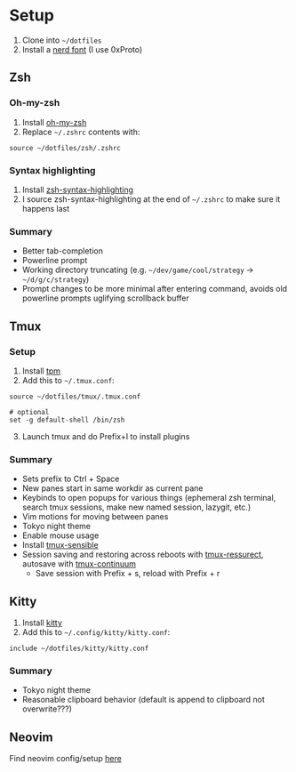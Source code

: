 # Setup
1. Clone into `~/dotfiles`
2. Install a [nerd font](https://www.nerdfonts.com) (I use 0xProto)

## Zsh
### Oh-my-zsh
1. Install [oh-my-zsh](https://ohmyz.sh)
2. Replace `~/.zshrc` contents with:
```
source ~/dotfiles/zsh/.zshrc
```
### Syntax highlighting
1. Install [zsh-syntax-highlighting](https://github.com/zsh-users/zsh-syntax-highlighting)
2. I source zsh-syntax-highlighting at the end of `~/.zshrc` to make sure it happens last

### Summary
* Better tab-completion
* Powerline prompt
* Working directory truncating (e.g. `~/dev/game/cool/strategy` -> `~/d/g/c/strategy`)
* Prompt changes to be more minimal after entering command, avoids old powerline prompts uglifying scrollback buffer

## Tmux
### Setup
1. Install [tpm](https://github.com/tmux-plugins/tpm)
2. Add this to `~/.tmux.conf`:
```
source ~/dotfiles/tmux/.tmux.conf

# optional
set -g default-shell /bin/zsh
```
3. Launch tmux and do Prefix+I to install plugins

### Summary
* Sets prefix to Ctrl + Space
* New panes start in same workdir as current pane
* Keybinds to open popups for various things (ephemeral zsh terminal, search tmux sessions, make new named session, lazygit, etc.)
* Vim motions for moving between panes
* Tokyo night theme
* Enable mouse usage
* Install [tmux-sensible](https://github.com/tmux-plugins/tmux-sensible)
* Session saving and restoring across reboots with [tmux-ressurect](https://github.com/tmux-plugins/tmux-resurrect), autosave with [tmux-continuum](https://github.com/tmux-plugins/tmux-continuum)
  - Save session with Prefix + s, reload with Prefix + r

## Kitty
1. Install [kitty](https://sw.kovidgoyal.net/kitty/)
2. Add this to `~/.config/kitty/kitty.conf`:
```
include ~/dotfiles/kitty/kitty.conf
```

### Summary
* Tokyo night theme
* Reasonable clipboard behavior (default is append to clipboard not overwrite???)

## Neovim
Find neovim config/setup [here](https://github.com/TheSecondReal0/nvim)

